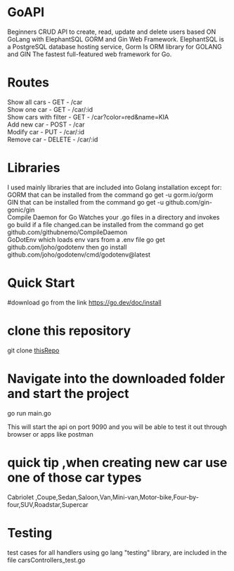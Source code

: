 # GoAPI
Beginners CRUD API to create, read, update and delete users based ON GoLang with ElephantSQL GORM and Gin Web Framework. ElephantSQL is a PostgreSQL database hosting service, Gorm Is ORM library for GOLANG and GIN The fastest full-featured web framework for Go.

# Routes
Show all cars - GET - /car <br>
Show one car - GET - /car/:id <br>
Show cars with filter - GET - /car?color=red&name=KIA <br>
Add new car - POST - /car <br>
Modify car - PUT - /car/:id <br>
Remove car - DELETE - /car/:id <br>

# Libraries
I used mainly libraries that are included into Golang installation except for: <br> 
GORM that can be installed from the command go get -u gorm.io/gorm <br>
GIN that can be installed from the command go get -u github.com/gin-gonic/gin <br>
Compile Daemon for Go Watches your .go files in a directory and invokes go build if a file changed.can be installed from the command go get github.com/githubnemo/CompileDaemon <br>
GoDotEnv which loads env vars from a .env file go get github.com/joho/godotenv then go install github.com/joho/godotenv/cmd/godotenv@latest <br>

# Quick Start
#download go from the link 
https://go.dev/doc/install

# clone this repository 
git clone [thisRepo](https://github.com/NourhanAhmed1/GoAPI.git) <br>



# Navigate into the downloaded folder and start the project
go run main.go <br>

This will start the api on port 9090 and you will be able to test it out through browser or apps like postman
# quick tip ,when creating new car use one of those car types 
Cabriolet ,Coupe,Sedan,Saloon,Van,Mini-van,Motor-bike,Four-by-four,SUV,Roadstar,Supercar
# Testing 
test cases for all handlers using go lang "testing" library, are included in the file carsControllers_test.go 
